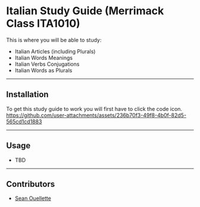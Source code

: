 # Italian Study Guide (Merrimack Class ITA1010)
This is where you will be able to study:
- Italian Articles (including Plurals)
- Italian Words Meanings
- Italian Verbs Conjugations
- Italian Words as Plurals

---
## Installation
To get this study guide to work you will first have to click the code icon.
https://github.com/user-attachments/assets/236b70f3-49f8-4b0f-82d5-565cd1cd1883


___
## Usage
- TBD
___

## Contributors

- [Sean Ouellette](https://github.com/SOuellette22)